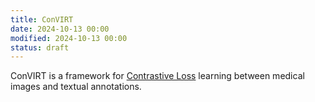 ```yaml
---
title: ConVIRT
date: 2024-10-13 00:00
modified: 2024-10-13 00:00
status: draft
---
```


ConVIRT is a framework for [Contrastive Loss](contrastive-loss.md) learning between medical images and textual annotations.